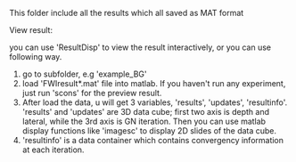 This folder include all the results which all saved as MAT format

View result:

you can use 'ResultDisp' to view the result interactively, or you can use following
	way.

1. go to subfolder, e.g 'example_BG'
2. load 'FWIresult*.mat' file into matlab. If you haven't run any 
		experiment, just run 'scons' for the preview result.
3. After load the data, u will get 3 variables, 'results', 'updates', 'resultinfo'.
		'results' and 'updates' are 3D data cube; first two axis is depth and lateral,
		while the 3rd axis is GN iteration. Then you can use matlab display functions
		like 'imagesc' to display 2D slides of the data cube. 
4. 'resultinfo' is a data container which contains convergency information at each
		iteration.
